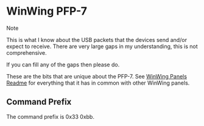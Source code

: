 ﻿# WinWing PFP-7

> [!NOTE]
> This is what I know about the USB packets that the devices send and/or
expect to receive. There are very large gaps in my understanding, this
is not comprehensive.
>
> If you can fill any of the gaps then please do.

These are the bits that are unique about the PFP-7. See
[WinWing Panels Readme](../README.md) for everything that it has in common
with other WinWing panels.

## Command Prefix

The command prefix is 0x33 0xbb.


